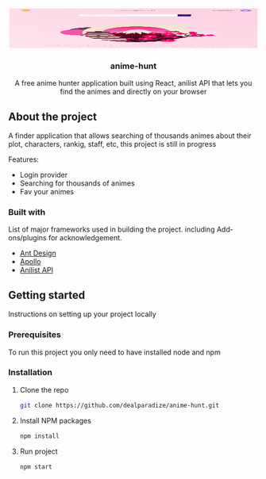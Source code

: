 <br />
<p align="center">
  <img src="https://github.com/dealparadize/anime-hunt/blob/main/screenshot/1.png" alt="Logo" width="500" height="80">

  <h3 align="center">anime-hunt</h3>

  <p align="center">
    A free anime hunter application built using React, anilist API that lets you find the animes and directly on your browser
  </p>
</p>

<!-- ABOUT THE PROJECT -->

## About the project

A finder application that allows searching of thousands animes about their plot, characters, rankig, staff, etc, this project is still in progress

Features:

- Login provider
- Searching for thousands of animes
- Fav your animes

### Built with

List of major frameworks used in building the project. including Add-ons/plugins for acknowledgement.

- [Ant Design](https://ant.design/)
- [Apollo](https://www.apollographql.com/)
- [Anilist API](https://anilist.gitbook.io/anilist-apiv2-docs)

## Getting started

Instructions on setting up your project locally

### Prerequisites

To run this project you only need to have installed node and npm

### Installation

1. Clone the repo
   ```sh
   git clone https://github.com/dealparadize/anime-hunt.git
   ```
2. Install NPM packages
   ```sh
   npm install
   ```
3. Run project
   ```sh
   npm start
   ```
